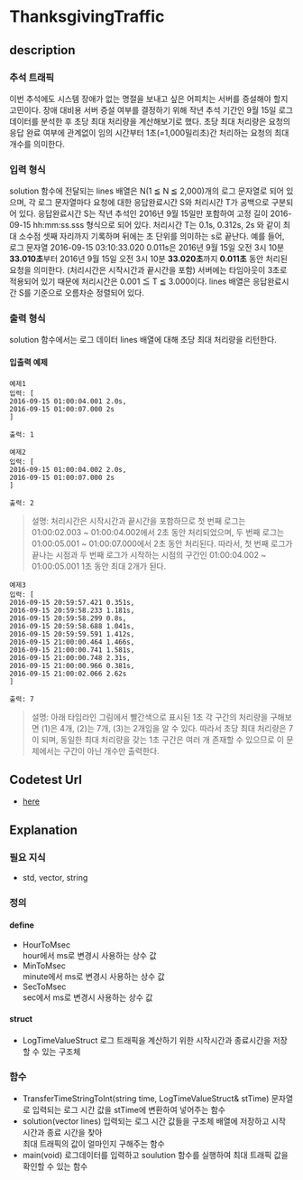 # ThanksgivingTraffic
## description
### 추석 트래픽
이번 추석에도 시스템 장애가 없는 명절을 보내고 싶은 어피치는 서버를 증설해야 할지 고민이다. 장애 대비용 서버 증설 여부를 결정하기 위해 작년 추석 기간인 9월 15일 로그 데이터를 분석한 후 초당 최대 처리량을 계산해보기로 했다. 초당 최대 처리량은 요청의 응답 완료 여부에 관계없이 임의 시간부터 1초(=1,000밀리초)간 처리하는 요청의 최대 개수를 의미한다.
### 입력 형식
solution 함수에 전달되는 lines 배열은 N(1 ≦ N ≦ 2,000)개의 로그 문자열로 되어 있으며, 각 로그 문자열마다 요청에 대한 응답완료시간 S와 처리시간 T가 공백으로 구분되어 있다.
응답완료시간 S는 작년 추석인 2016년 9월 15일만 포함하여 고정 길이 2016-09-15 hh:mm:ss.sss 형식으로 되어 있다.
처리시간 T는 0.1s, 0.312s, 2s 와 같이 최대 소수점 셋째 자리까지 기록하며 뒤에는 초 단위를 의미하는 s로 끝난다.
예를 들어, 로그 문자열 2016-09-15 03:10:33.020 0.011s은 2016년 9월 15일 오전 3시 10분 **33.010초**부터 2016년 9월 15일 오전 3시 10분 **33.020초**까지 **0.011초** 동안 처리된 요청을 의미한다. (처리시간은 시작시간과 끝시간을 포함)
서버에는 타임아웃이 3초로 적용되어 있기 때문에 처리시간은 0.001 ≦ T ≦ 3.000이다.
lines 배열은 응답완료시간 S를 기준으로 오름차순 정렬되어 있다.
### 출력 형식
solution 함수에서는 로그 데이터 lines 배열에 대해 초당 최대 처리량을 리턴한다.
#### 입출력 예제
```
예제1
입력: [
2016-09-15 01:00:04.001 2.0s,
2016-09-15 01:00:07.000 2s
]

출력: 1
```

```
예제2
입력: [
2016-09-15 01:00:04.002 2.0s,
2016-09-15 01:00:07.000 2s
]

출력: 2
```

> 설명: 처리시간은 시작시간과 끝시간을 포함하므로
> 첫 번째 로그는 01:00:02.003 ~ 01:00:04.002에서 2초 동안 처리되었으며,
> 두 번째 로그는 01:00:05.001 ~ 01:00:07.000에서 2초 동안 처리된다.
> 따라서, 첫 번째 로그가 끝나는 시점과 두 번째 로그가 시작하는 시점의 구간인 01:00:04.002 ~ 01:00:05.001 1초 동안 최대 2개가 된다.

```
예제3
입력: [
2016-09-15 20:59:57.421 0.351s,
2016-09-15 20:59:58.233 1.181s,
2016-09-15 20:59:58.299 0.8s,
2016-09-15 20:59:58.688 1.041s,
2016-09-15 20:59:59.591 1.412s,
2016-09-15 21:00:00.464 1.466s,
2016-09-15 21:00:00.741 1.581s,
2016-09-15 21:00:00.748 2.31s,
2016-09-15 21:00:00.966 0.381s,
2016-09-15 21:00:02.066 2.62s
]

출력: 7
```

> 설명: 아래 타임라인 그림에서 빨간색으로 표시된 1초 각 구간의 처리량을 구해보면 (1)은 4개, (2)는 7개, (3)는 2개임을 알 수 있다. 따라서 초당 최대 처리량은 7이 되며, 동일한 최대 처리량을 갖는 1초 구간은 여러 개 존재할 수 있으므로 이 문제에서는 구간이 아닌 개수만 출력한다.

## Codetest Url
  - [here](<https://programmers.co.kr/learn/courses/30/lessons/17676>)
  
## Explanation
### 필요 지식
 - std, vector, string
### 정의
#### define
  - HourToMsec   
    hour에서 ms로 변경시 사용하는 상수 값
  - MinToMsec   
    minute에서 ms로 변경시 사용하는 상수 값
  - SecToMsec   
    sec에서 ms로 변경시 사용하는 상수 값
#### struct
  - LogTimeValueStruct
    로그 트래픽을 계산하기 위한 시작시간과 종료시간을 저장할 수 있는 구조체
### 함수
  - TransferTimeStringToInt(string time, LogTimeValueStruct& stTime)
    문자열로 입력되는 로그 시간 값을 stTime에 변환하여 넣어주는 함수
  - solution(vector<string> lines)
    입력되는 로그 시간 값들을 구조체 배열에 저장하고 시작 시간과 종료 시간을 찾아   
    최대 트래픽의 값이 얼마인지 구해주는 함수
  - main(void)
    로그데이터를 입력하고 soulution 함수를 실행하여 최대 트래픽 값을 확인할 수 있는 함수
